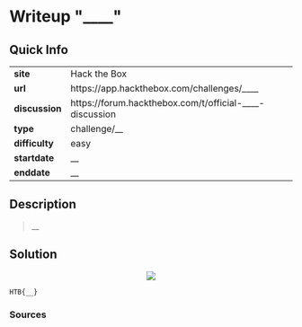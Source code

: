 # Writeup "____"

## Quick Info

<table>
   <tr><td><b> site       </b></td><td> Hack the Box                                            </td></tr>
   <tr><td><b> url        </b></td><td> https://app.hackthebox.com/challenges/____              </td></tr>
   <tr><td><b> discussion </b></td><td> https://forum.hackthebox.com/t/official-____-discussion </td></tr>
   <tr><td><b> type       </b></td><td> challenge/__                                            </td></tr>
   <tr><td><b> difficulty </b></td><td> easy                                                    </td></tr>
   <tr><td><b> startdate  </b></td><td> __                                              </td></tr>
   <tr><td><b> enddate    </b></td><td> __                                              </td></tr>
</table>

## Description

> __

## Solution

<p align="center">
   <img src="includes/____-01.png" />
</p>

```
HTB{__}
```

### Sources

[^1]: 
[^2]: 
[^3]: 
